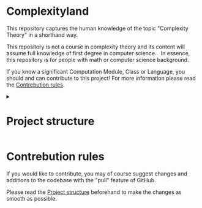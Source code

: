 # Complexityland

This repository captures the human knowledge of the topic "Complexity Theory" in a shorthand way.

This repository is not a course in complexity theory and its content will assume full knowledge of first degree in computer science.  
In essence, this repository is for people with math or computer science background.

If you know a significant Computation Module, Class or Language, you should and can contribute to this project! For more information please read the [Contrebution rules](#Contrebution%20rules).

<details>
  <summary><h1>Project structure</h1></summary>

## File hierarchy

The project has a clear file hierarchy you can use for navigation, most of the files in the main page are for the website.
The data files with all the information about the classes and modules are located in the [Storage folder](./Storage).

## File convention

Inside the files you will find the actual information, We strongly recommend you stick to those rules,

1. We aim to make all files written as [Markdown](https://en.wikipedia.org/wiki/Markdown) files.
2. All files should start with [Jekyll front matter](https://jekyllrb.com/docs/front-matter/), the 
```markdown
---
layout: page
title: {The title to be used in the tab name}
displayTitle: {Optional, The title for the page itself}
---
```
3. All mentions of another module/class/language should include a link to that file or the Wikipedia page.

The **Typing Convention** is as follows, the main subject of the file shouldn't have a title, other then that the files should include the following sub-headings (h2),

1. _Definition_: A formal definition of the subject.
2. _Theorems_: Important theorems about the subject.
3. _Languages_: Complete languages for the class/subject.

If you wish to add _another_ topic inside the file you may use a heading (h1) to write the title and then use the same typing convention mentioned above.

If you don't know what to write in one of the sub-headings please leave it with ellipsis (...) so the next reader will know it needs completion and might even contribute on top of you!
</details>

# Contrebution rules

If you would like to contribute, you may of course suggest changes and additions to the codebase with the "pull" feature of GitHub.

Please read the [Project structure](#Project%20structure) beforehand to make the changes as smooth as possible.
